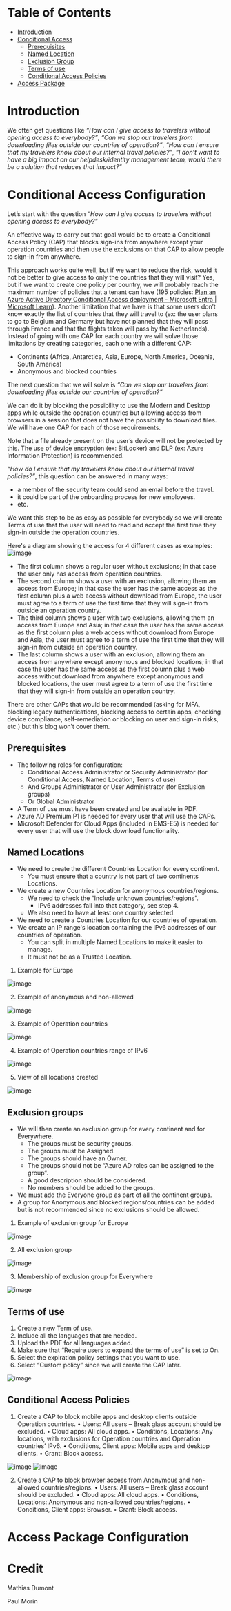 # Table of Contents
- [Introduction](#introduction)
- [Conditional Access](#conditional-access-configuration)
    - [Prerequisites](#prerequisites)
    - [Named Location](#named-locations)
    - [Exclusion Group](#named-locations)
    - [Terms of use](#terms-of-use)
    - [Conditional Access Policies](#conditional-access-policies)
- [Access Package](#access-package-configuration)


# Introduction

We often get questions like *“How can I give access to travelers without opening access to everybody?”*, *“Can we stop our travelers from downloading files outside our countries of operation?”*, *“How can I ensure that my travelers know about our internal travel policies?”*, *“I don’t want to have a big impact on our helpdesk/identity management team, would there be a solution that reduces that impact?”* 

# Conditional Access Configuration

Let’s start with the question *“How can I give access to travelers without opening access to everybody?”*

An effective way to carry out that goal would be to create a Conditional Access Policy (CAP) that blocks sign-ins from anywhere except your operation countries and then use the exclusions on that CAP to allow people to sign-in from anywhere. 

This approach works quite well, but if we want to reduce the risk, would it not be better to give access to only the countries that they will visit? Yes, but if we want to create one policy per country, we will probably reach the maximum number of policies that a tenant can have (195 policies: [Plan an Azure Active Directory Conditional Access deployment - Microsoft Entra | Microsoft Learn](https://learn.microsoft.com/en-us/azure/active-directory/conditional-access/plan-conditional-access#minimize-the-number-of-conditional-access-policies)). Another limitation that we have is that some users don’t know exactly the list of countries that they will travel to (ex: the user plans to go to Belgium and Germany but have not planned that they will pass through France and that the flights taken will pass by the Netherlands). Instead of going with one CAP for each country we will solve those limitations by creating categories, each one with a different CAP: 
- Continents (Africa, Antarctica, Asia, Europe, North America, Oceania, South America) 
- Anonymous and blocked countries 

The next question that we will solve is *“Can we stop our travelers from downloading files outside our countries of operation?”* 

We can do it by blocking the possibility to use the Modern and Desktop apps while outside the operation countries but allowing access from browsers in a session that does not have the possibility to download files. We will have one CAP for each of those requirements. 

Note that a file already present on the user’s device will not be protected by this. The use of device encryption (ex: BitLocker) and DLP (ex: Azure Information Protection) is recommended.  

*“How do I ensure that my travelers know about our internal travel policies?”*, this question can be answered in many ways: 
- a member of the security team could send an email before the travel. 
- it could be part of the onboarding process for new employees. 
- etc. 

We want this step to be as easy as possible for everybody so we will create Terms of use that the user will need to read and accept the first time they sign-in outside the operation countries. 

 
Here's a diagram showing the access for 4 different cases as examples: 
![image](./images/CAP-diagram.png)

- The first column shows a regular user without exclusions; in that case the user only has access from operation countries. 
- The second column shows a user with an exclusion, allowing them an access from Europe; in that case the user has the same access as the first column plus a web access without download from Europe, the user must agree to a term of use the first time that they will sign-in from outside an operation country. 
- The third column shows a user with two exclusions, allowing them an access from Europe and Asia; in that case the user has the same access as the first column plus a web access without download from Europe and Asia, the user must agree to a term of use the first time that they will sign-in from outside an operation country. 
- The last column shows a user with an exclusion, allowing them an access from anywhere except anonymous and blocked locations; in that case the user has the same access as the first column plus a web access without download from anywhere except anonymous and blocked locations, the user must agree to a term of use the first time that they will sign-in from outside an operation country. 

There are other CAPs that would be recommended (asking for MFA, blocking legacy authentications, blocking access to certain apps, checking device compliance, self-remediation or blocking on user and sign-in risks, etc.) but this blog won’t cover them. 

## Prerequisites

- The following roles for configuration: 
    - Conditional Access Administrator or Security Administrator (for Conditional Access, Named Location, Terms of use) 
    - And Groups Administrator or User Administrator (for Exclusion groups) 
    - Or Global Administrator 
- A Term of use must have been created and be available in PDF.
- Azure AD Premium P1 is needed for every user that will use the CAPs. 
- Microsoft Defender for Cloud Apps (included in EMS-E5) is needed for every user that will use the block download functionality. 

## Named Locations

- We need to create the different Countries Location for every continent. 
    - You must ensure that a country is not part of two continents Locations. 
- We create a new Countries Location for anonymous countries/regions. 
    - We need to check the “Include unknown countries/regions”. 
        - IPv6 addresses fall into that category, see step 4. 
    - We also need to have at least one country selected. 
- We need to create a Countries Location for our countries of operation. 
- We create an IP range's location containing the IPv6 addresses of our countries of operation. 
    - You can split in multiple Named Locations to make it easier to manage. 
    - It must not be as a Trusted Location.

1. Example for Europe

![image](./images/NamedLocation-Example-Europe.png)

2. Example of anonymous and non-allowed

![image](./images/NamedLocation-Example-Anonymous.png)

3. Example of Operation countries

![image](./images/NamedLocation-Example-OperationCountries.png)

4. Example of Operation countries range of IPv6

![image](./images/NamedLocation-Example-OperationCountries-ipv6.png)

5. View of all locations created

![image](./images/NamedLocation-Example-AllLocations.png)


## Exclusion groups
- We will then create an exclusion group for every continent and for Everywhere.
    - The groups must be security groups.
    - The groups must be Assigned.
    - The groups should have an Owner.
    - The groups should not be “Azure AD roles can be assigned to the group”.
    - A good description should be considered.
    - No members should be added to the groups.
- We must add the Everyone group as part of all the continent groups.
- A group for Anonymous and blocked regions/countries can be added but is not recommended since no exclusions should be allowed.

1. Example of exclusion group for Europe

![image](./images/ExclusionGroup-Creation-Europe.png)

2. All exclusion group

![image](./images/ExclusionGroup-All.png)

3. Membership of exclusion group for Everywhere

![image](./images/ExclusionGroup-Membership-Everywhere.png)


## Terms of use
1. Create a new Term of use.
2. Include all the languages that are needed.
3. Upload the PDF for all languages added.
4. Make sure that “Require users to expand the terms of use” is set to On.
5. Select the expiration policy settings that you want to use.
6. Select “Custom policy” since we will create the CAP later.

![image](./images/ExclusionGrouTermsofUse-Creation.png)


## Conditional Access Policies

1.	Create a CAP to block mobile apps and desktop clients outside Operation countries.
    • Users: All users – Break glass account should be excluded.
    • Cloud apps: All cloud apps.
    • Conditions, Locations: Any locations, with exclusions for Operation countries and Operation countries’ IPv6.
    • Conditions, Client apps: Mobile apps and desktop clients.
    • Grant: Block access.

![image](./images/ConditionalAccess-BlockMobile-OperationCountries.png)
![image](./images/ConditionalAccess-BlockMobile-OperationCountries-CltApp.png)

2.	Create a CAP to block browser access from Anonymous and non-allowed countries/regions.
    • Users: All users – Break glass account should be excluded.
    • Cloud apps: All cloud apps.
    • Conditions, Locations: Anonymous and non-allowed countries/regions.
    • Conditions, Client apps: Browser.
    • Grant: Block access.








# Access Package Configuration



# Credit

Mathias Dumont

Paul Morin



